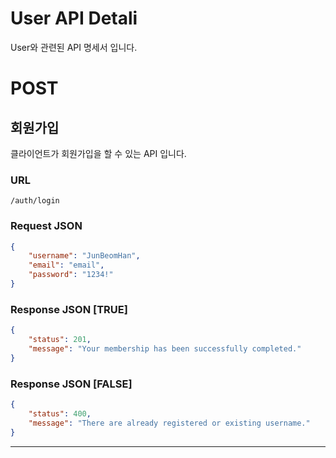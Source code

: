 #  User API Detali
User와 관련된 API 명세서 입니다.

# POST

## 회원가입
클라이언트가 회원가입을 할 수 있는 API 입니다.

### URL
```URL
/auth/login
```

### Request JSON
```json
{
    "username": "JunBeomHan",
    "email": "email",
    "password": "1234!"
}
```

### Response JSON [TRUE]
```json
{
    "status": 201,
    "message": "Your membership has been successfully completed."
}
```

### Response JSON [FALSE]
```json
{
    "status": 400,
    "message": "There are already registered or existing username."
}
```

---





